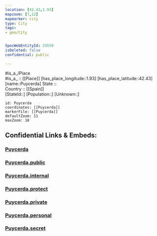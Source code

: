 ```yaml
---
location: [42.43,1.93] 
mapzoom: [7,12] 
mapmarker: city 
type: City
tags:
- geo/City


SpocWebEntityId: 33559
isDeleted: false
confidential: public

---
```

#is_a_/Place  
#is_a_ :: [[Place]] 
[has_place_longitude::1.93] 
[has_place_latitude::42.43] 
[name::Puycerda] 
State ::  
Country :: [[Spain]]  
[StateId::] 
[Population::] 
[Unknown::] 


```leaflet
id: Puycerda
coordinates: [[Puycerda]] 
markerFile: [[Puycerda]] 
defaultZoom: 11 
maxZoom: 18
```


## Confidential Links & Embeds: 

### [Puycerda](/_Standards/Earth/Continent/Europe/Europe~South/Spain/Provinces~Spain/Catalunya/counties~Cataluña/Gerona.Province/cities~Girona/Puycerda.md) 

### [Puycerda.public](/_public/Earth/Continent/Europe/Europe~South/Spain/Provinces~Spain/Catalunya/counties~Cataluña/Gerona.Province/cities~Girona/Puycerda.public.md) 

### [Puycerda.internal](/_internal/Earth/Continent/Europe/Europe~South/Spain/Provinces~Spain/Catalunya/counties~Cataluña/Gerona.Province/cities~Girona/Puycerda.internal.md) 

### [Puycerda.protect](/_protect/Earth/Continent/Europe/Europe~South/Spain/Provinces~Spain/Catalunya/counties~Cataluña/Gerona.Province/cities~Girona/Puycerda.protect.md) 

### [Puycerda.private](/_private/Earth/Continent/Europe/Europe~South/Spain/Provinces~Spain/Catalunya/counties~Cataluña/Gerona.Province/cities~Girona/Puycerda.private.md) 

### [Puycerda.personal](/_personal/Earth/Continent/Europe/Europe~South/Spain/Provinces~Spain/Catalunya/counties~Cataluña/Gerona.Province/cities~Girona/Puycerda.personal.md) 

### [Puycerda.secret](/_secret/Earth/Continent/Europe/Europe~South/Spain/Provinces~Spain/Catalunya/counties~Cataluña/Gerona.Province/cities~Girona/Puycerda.secret.md)

